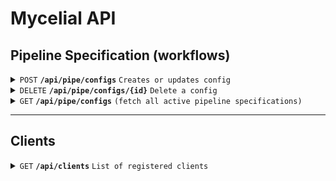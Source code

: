 # Mycelial API

## Pipeline Specification (workflows)

<details>
  <summary><code>POST</code> <code><b>/api/pipe/configs</b></code> <code>Creates or updates config</code></summary>

### Headers
> | name      |  type     | data type               | description                                                          |
> |-----------|-----------|-------------------------|-----------------------------------------------------------------------|
> | Authorization|  required | string               | Base64 encoded token  |

### Parameters

> | name      |  type     | data type               | description                                                           |
> |-----------|-----------|-------------------------|-----------------------------------------------------------------------|
> | None      |  required | object/payload (JSON)   | N/A  |

#### Payloads

<details>
  <summary>Mycelite Source</summary>

```json
{
  "configs": [
    {
      "id": 0,
      "pipe": [
        {
          "name": "sqlite_physical_replication_source",
          "label": "sqlite_physical_replication_source node",
          "client": "{client name}",
          "type": "sqlite_physical_replication",
          "display_name": "{display name}",
          "journal_path": "{path and filename of source journal"
        },
        {
          "name": "mycelial_server_destination",
          "label": "mycelial_server node",
          "type": "mycelial_server",
          "display_name": "Mycelial Server",
          "endpoint": "http://{host or ip}:8080/ingestion",
          "token": "{security token}",
          "topic": "{unique topic id}"
        }
      ]
    }
  ]
}
```

</details>

<details>
  <summary>Mycelite Destination</summary>

```json
{
  "configs": [
    {
      "id": 0,
      "pipe": [
        {
          "name": "mycelial_server_source",
          "label": "mycelial_server node",
          "type": "mycelial_server",
          "display_name": "Mycelial Server",
          "endpoint": "http://{host or ip}:8080/ingestion",
          "token": "token",
          "topic": "{topic id}"
        },
        {
          "name": "sqlite_physical_replication_destination",
          "label": "sqlite_physical_replication_destination node",
          "client": "dev",
          "type": "sqlite_physical_replication",
          "display_name": "{display name}",
          "journal_path": "{path and filename of destination journal}",
          "database_path": "{path and filename of destination database"
        }
      ]
    }
  ]
}
```

</details>


### Responses

> | http code     | content-type                      | response                                                            |
> |---------------|-----------------------------------|---------------------------------------------------------------------|
> | `200`         | `application/json`                | `Configuration created successfully`                                |
> | `400`         | `text/plain;charset=UTF-8`                |                             |

### Example cURL

> ```bash
>  curl -X POST 'http://{server}:8080/api/pipe/configs' -H 'Authorization: Basic {base 64 token:}' --data @post.json'
> ```

</details>

<details>
  <summary><code>DELETE</code> <code><b>/api/pipe/configs/{id}</b></config></code> <code>Delete a config</code></summary>

### Parameters

> None

### Responses

> | http code     | content-type                      | response                                                            |
> |---------------|-----------------------------------|---------------------------------------------------------------------|
> | `200`         | `text/plain;charset=UTF-8`        |                                 |

##### Example cURL

> ```bash
>  curl 'http://localhost:8080/api/pipe/configs/{id}' -X 'DELETE' -H 'Authorization: Basic {base 64 token:}' \
> ```

</details>

<details>
 <summary><code>GET</code> <code><b>/api/pipe/configs</b></code> <code>(fetch all active pipeline specifications)</code></summary>

##### Parameters

> None

##### Responses

> | http code     | content-type                      | response                                                            |
> |---------------|-----------------------------------|---------------------------------------------------------------------|
> | `200`         | `application/json`        | active configurations

##### Example cURL

> ```bash
>  curl 'http://{server}:8080/api/pipe/configs' -H 'Authorization: Basic {base 64 token:}'
> ```

</details>

------------------------------------------------------------------------------------------

## Clients

<details>
  <summary><code>GET</code> <code><b>/api/clients</b></code> <code>List of registered clients</code></summary>

### Headers
> | name      |  type     | data type               | description                                                          |
> |-----------|-----------|-------------------------|-----------------------------------------------------------------------|
> | Authorization|  required | string               | Base64 encoded token  |

### Parameters

> None

### Responses

> | http code     | content-type                      | response                                                            |
> |---------------|-----------------------------------|---------------------------------------------------------------------|
> | `200`         | `application/json`                | JSON                                |


<details>
  <summary>Response Example</summary>

> ```js
> {
>     "clients": [
>         {
>             "id": "dev_client",
>             "display_name": "Client 1",
>             "sources": [
>                 {
>                     "type": "sqlite_physical_replication",
>                     "display_name": "Mycelite SRC",
>                     "journal_path": "/Users/knowthen/junk/source.db-mycelial"
>                 }
>             ],
>             "destinations": [
>                 {
>                     "type": "sqlite_physical_replication",
>                     "display_name": "Mycelite DEST",
>                     "journal_path": "/Users/knowthen/junk/dest/destination.db-mycelial",
>                     "database_path": "/Users/knowthen/junk/dest/destination.db"
>                 },
>             ]
>         },
>         {
>             "id": "ui",
>             "display_name": "UI",
>             "sources": [],
>             "destinations": []
>         }
>     ]
}
> ```

</details>

### Example cURL

> ```bash
>  curl 'http://{server}:8080/api/clients' -H 'Authorization: Basic {base 64 token:}'
> ```

</details>



